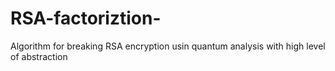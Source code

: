 # RSA-factoriztion-
Algorithm for breaking RSA encryption usin quantum analysis with high level of abstraction

